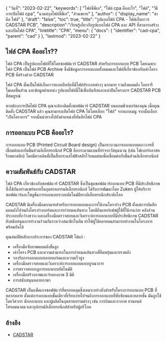 {
"วันที่": "2023-02-22",
  "keywords": [
"ไฟล์ซีพีเอ",
"ไฟล์ cpa คืออะไร",
"ไฟล์",
"วิธีการเปิดไฟล์ cpa",
"นามสกุลไฟล์ซีพีเอ",
"ส่วนขยาย"
],
  "author": {
"display_name": "ชาคีล ไฟซ์"
},
"draft": "false",
"toc": true,
"title": "รูปแบบไฟล์ CPA - ไฟล์เก็บถาวร CADSTAR PCB",
  "description":"เรียนรู้เกี่ยวกับรูปแบบไฟล์ CPA และ API ที่สามารถสร้างและเปิดไฟล์ CPA",
  "linktitle": "CPA",
  "menu": {
    "docs": {
      "identifier": "cad-cpa",
      "parent": "cad"
}
},
"lastmod": "2023-02-22"
}

## ไฟล์ CPA คืออะไร??

ไฟล์ CPA เป็นรูปแบบไฟล์ที่ใช้โดยซอฟต์แวร์ CADSTAR สำหรับการออกแบบ PCB โดยเฉพาะไฟล์ CPA เป็นไฟล์ PCB Archive ซึ่งมีข้อมูลการออกแบบทั้งหมดและไฟล์ที่เกี่ยวข้องกับเค้าโครง PCB ที่สร้างด้วย CADSTAR

ไฟล์ CPA นั้นเป็นไฟล์เก็บถาวรแบบบีบอัดที่มีไฟล์ประเภทต่างๆ มากมาย รวมถึงแผนผัง ไลบรารี โมเดลชิ้นส่วน และข้อมูลตำแหน่ง รูปแบบไฟล์นี้ใช้เพื่อบันทึกและแบ่งปันโครงการ CADSTAR PCB ที่สมบูรณ์

หากต้องการเปิดไฟล์ CPA คุณจะต้องติดตั้งซอฟต์แวร์ CADSTAR บนคอมพิวเตอร์ของคุณ เมื่อคุณติดตั้ง CADSTAR แล้ว คุณสามารถเปิดไฟล์ CPA ได้โดยเลือก "ไฟล์" จากแถบเมนู จากนั้นเลือก "เปิดโครงการ" จากนั้นนำทางไปยังตำแหน่งที่บันทึกไฟล์ CPA

## การออกแบบ PCB คืออะไร?

การออกแบบ PCB (Printed Circuit Board design) เป็นกระบวนการออกแบบแผงวงจรที่เชื่อมต่อและยึดชิ้นส่วนอิเล็กทรอนิกส์ PCB คือกระดานแบนที่ทำจากวัสดุฉนวน (เช่น ไฟเบอร์กลาสหรือพลาสติก) โดยมีทางเดินที่เป็นสื่อกระแสไฟฟ้าสลักไว้บนแผ่นเพื่อเชื่อมต่อกับชิ้นส่วนอิเล็กทรอนิกส์

## ความสัมพันธ์กับ CADSTAR

ไฟล์ CPA เกี่ยวข้องกับซอฟต์แวร์ CADSTAR ซึ่งเป็นชุดซอฟต์แวร์ออกแบบ PCB ที่มีประสิทธิภาพซึ่งใช้กันอย่างแพร่หลายในอุตสาหกรรมอิเล็กทรอนิกส์ ได้รับการพัฒนาโดย Zuken ผู้ให้บริการซอฟต์แวร์และโซลูชันการออกแบบระบบอัตโนมัติทางอิเล็กทรอนิกส์ระดับโลก

CADSTAR มีเครื่องมือมากมายสำหรับการออกแบบและการใช้งานโครงร่าง PCB ตั้งแต่การบันทึกแผนผังไปจนถึงโครงร่างบอร์ดและการกำหนดเส้นทาง โดยมีอินเทอร์เฟซผู้ใช้ที่ใช้งานง่าย คลังส่วนประกอบที่กว้างขวาง และเครื่องมือตรวจสอบและวิเคราะห์การออกแบบที่มีประสิทธิภาพ CADSTAR ยังสนับสนุนการทำงานร่วมกันระหว่างสมาชิกในทีม ทำให้ผู้ใช้หลายคนสามารถทำงานในโครงการพร้อมกันได้

คุณสมบัติหลักบางประการของ CADSTAR ได้แก่ :

- เครื่องมือจับภาพแผนผังขั้นสูง
- เค้าโครง PCB และความสามารถในการกำหนดเส้นทางที่ยืดหยุ่นและทรงพลัง
- รองรับการออกแบบหลายบอร์ดและความเร็วสูง
- เครื่องมือตรวจสอบและวิเคราะห์การออกแบบแบบบูรณาการ
- การตรวจสอบกฎการออกแบบอัตโนมัติ
- เครื่องมือสร้างภาพและจำลองภาพ 3 มิติ
- การสนับสนุนหลายภาษา

CADSTAR เป็นแพ็คเกจซอฟต์แวร์ที่ครอบคลุมซึ่งเหมาะอย่างยิ่งสำหรับโครงการออกแบบ PCB ที่หลากหลาย ตั้งแต่การออกแบบชั้นเดียวที่เรียบง่ายไปจนถึงการออกแบบที่ซับซ้อนและหลายชั้น มันถูกใช้โดยวิศวกร นักออกแบบ และผู้ผลิตในอุตสาหกรรมต่างๆ เช่น การบินและอวกาศ ยานยนต์ โทรคมนาคม และอุปกรณ์อิเล็กทรอนิกส์สำหรับผู้บริโภค

## อ้างอิง
* [CADSTAR](https://en.wikipedia.org/wiki/CADSTAR)
